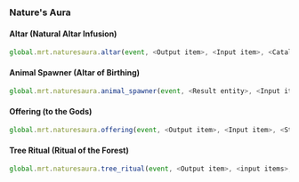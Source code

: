 ### Nature's Aura

#### Altar (Natural Altar Infusion)

```js
global.mrt.naturesaura.altar(event, <Output item>, <Input item>, <Catalyst>, <Is nether ? (else overworld)>, <Aura amount (10000 by default)>, <Time in ticks (200 by default)>, <id>)
```

#### Animal Spawner (Altar of Birthing)

```js
global.mrt.naturesaura.animal_spawner(event, <Result entity>, <Input items>, <Aura amount (10000 by default)>, <Time in ticks (200 by default)>, <id>)
```

#### Offering (to the Gods)

```js
global.mrt.naturesaura.offering(event, <Output item>, <Input item>, <Starting item>, <id>)
```

#### Tree Ritual (Ritual of the Forest)

```js
global.mrt.naturesaura.tree_ritual(event, <Output item>, <input items>, <Sapling item>, <Time in ticks (200 by default)>, <id>)
```
